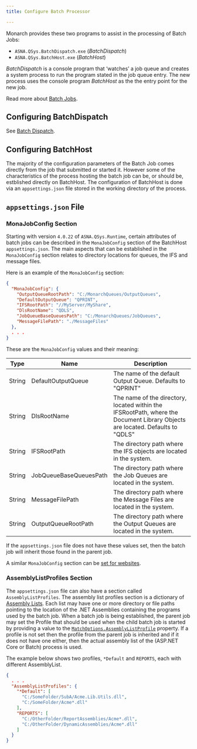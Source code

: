 ```yaml
---
title: Configure Batch Processor

---
```


Monarch provides these two programs to assist in the processing of Batch Jobs:
 - `ASNA.QSys.BatchDispatch.exe` (*BatchDispatch*)
 - `ASNA.QSys.BatchHost.exe` (*BatchHost*)


*BatchDispatch* is a console program that ‘watches’ a job queue and creates a system process to run the program stated in the job queue entry.  The new process uses the console program *BatchHost* as the the entry point for the new job.

Read more about [Batch Jobs](/manuals/programming/jobs/batch-jobs.html).

## Configuring BatchDispatch

See [Batch Dispatch](/manuals/mom/batch-dispatch.html).


## Configuring BatchHost

The majority of the configuration parameters of the Batch Job comes directly from the job that submitted or started it.  However some of the characteristics of the process hosting the batch job can be, or should be, estblished directly on BatchHost. The configuration of BatchHost is done via an `appsettings.json` file stored in the working directory of the process.

## `appsettings.json` File

### MonaJobConfig Section
Starting with version `4.0.22` of `ASNA.QSys.Runtime`, certain attributes of batch jobs can be described in the `MonaJobConfig` section of the BatchHost `appsettings.json`. The main aspects that can be established in the `MonaJobConfig` section relates to directory locations for queues, the IFS and message files.

Here is an example of the `MonaJobConfig` section:
```json
{
  "MonaJobConfig": {
    "OutputQueueRootPath": "C:/MonarchQueues/OutputQueues",
    "DefaultOutputQueue": "QPRINT",
    "IFSRootPath": "//MyServer/MyShare",
    "DlsRootName": "QDLS",
    "JobQueueBaseQueuesPath": "C:/MonarchQueues/JobQueues",
    "MessageFilePath": "./MessageFiles"
  },
  . . .
}
```

These are the `MonaJobConfig` values and their meaning:

| Type | Name | Description 
| ---  | ---  | --- 
| String | DefaultOutputQueue | The name of the default Output Queue. Defaults to "QPRINT" | 
| String | DlsRootName | The name of the directory, located within the IFSRootPath, where the Document Library Objects are located. Defaults to "QDLS" | 
| String | IFSRootPath | The directory path where the IFS objects are located in the system. | 
| String | JobQueueBaseQueuesPath | The directory path where the Job Queues are located in the system. | 
| String | MessageFilePath | The directory path where the Message Files are located in the system. | 
| String | OutputQueueRootPath | The directory path where the Output Queues are located in the system. | 

If the `appsettings.json` file does not have these values set, then the batch job will inherit those found in the parent job. 

A similar `MonaJobConfig` section can be [set for websites](/manuals/configuration/configure-expo-website.html#monajobconfig).

### AssemblyListProfiles Section

The `appsettings.json` file can also have a section called `AssemblyListProfiles`. The assembly list profiles section is a dictionary of [Assembly Lists](/manuals/programming/programs-and-procedures/call-program.html#namespace-list-and-assembly-list). Each list may have one or more directory or file paths pointing to the location of the .NET Assemblies containing  the programs used by the batch job.  When a batch job is being established, the parent job may set the Profile that should be used when the child batch job is started by providing a value to the [`MatchOptions.AssemblyListProfile`](reference/asna-qsys-runtime-job-support/classes/batch-options.html#properties) property. If a profile is not set then the profile from the parent job is inherited and if it does not have one either, then the actual assembly list of the (ASP.NET Core or Batch) process is used.

The example below shows two profiles, `*Default` and `REPORTS`, each with different AssemblyList.

```json
{
  . . . 
  "AssemblyListProfiles": {
    "*Default": [
      "C:/SomeFolder/SubA/Acme.Lib.Utils.dll",
      "C:/SomeFolder/Acme*.dll"
    ],
    "REPORTS": [
      "C:/OtherFolder/ReportAssemblies/Acme*.dll",
      "C:/OtherFolder/DynamicAssemblies/Acme*.dll"
    ]
  }
}
```


